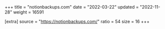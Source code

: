 +++
title = "notionbackups.com"
date = "2022-03-22"
updated = "2022-11-28"
weight = 16591

[extra]
source = "https://notionbackups.com/"
ratio = 54
size = 16
+++
